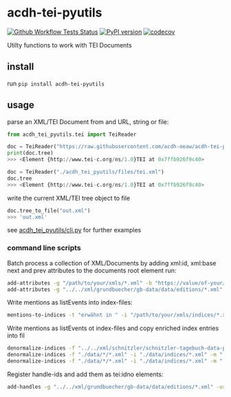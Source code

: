 # acdh-tei-pyutils

[![Github Workflow Tests Status](https://github.com/acdh-oeaw/acdh-tei-pyutils/workflows/Test/badge.svg)](https://github.com/acdh-oeaw/acdh-tei-pyutils/workflows/Test/badge.svg)
[![PyPI version](https://badge.fury.io/py/acdh-tei-pyutils.svg)](https://badge.fury.io/py/acdh-tei-pyutils)
[![codecov](https://codecov.io/gh/acdh-oeaw/acdh-tei-pyutils/branch/master/graph/badge.svg?token=y6HUg72XnH)](https://codecov.io/gh/acdh-oeaw/acdh-tei-pyutils)

Utilty functions to work with TEI Documents

## install

run `pip install acdh-tei-pyutils`

## usage

parse an XML/TEI Document from and URL, string or file:

```python
from acdh_tei_pyutils.tei import TeiReader

doc = TeiReader("https://raw.githubusercontent.com/acdh-oeaw/acdh-tei-pyutils/master/acdh_tei_pyutils/files/tei.xml")
print(doc.tree)
>>> <Element {http://www.tei-c.org/ns/1.0}TEI at 0x7ffb926f9c40>

doc = TeiReader("./acdh_tei_pyutils/files/tei.xml")
doc.tree
>>> <Element {http://www.tei-c.org/ns/1.0}TEI at 0x7ffb926f9c40>
```

write the current XML/TEI tree object to file
```python
doc.tree_to_file("out.xml")
>>> 'out.xml'
```

see [acdh_tei_pyutils/cli.py](https://github.com/acdh-oeaw/acdh-tei-pyutils/blob/master/acdh_tei_pyutils/cli.py) for further examples

### command line scripts

Batch process a collection of XML/Documents by adding xml:id, xml:base next and prev attributes to the documents root element run:

```bash
add-attributes -g "/path/to/your/xmls/*.xml" -b "https://value/of-your/base.com"
add-attributes -g "../../xml/grundbuecher/gb-data/data/editions/*.xml" -b "https://id.acdh.oeaw.ac.at/grundbuecher"
```

Write mentions as listEvents into index-files:

```bash
mentions-to-indices -t "erwähnt in " -i "/path/to/your/xmls/indices/*.xml" -f "/path/to/your/xmls/editions/*.xml"
```

Write mentions as listEvents ot index-files and copy enriched index entries into fil

```bash
denormalize-indices -f "../../xml/schnitzler/schnitzler-tagebuch-data-public/editions/*.xml" -i "../../xml/schnitzler/schnitzler-tagebuch-data-public/indices/*.xml"
denormalize-indices -f "./data/*/*.xml" -i "./data/indices/*.xml" -m ".//*[@key]/@key" -x ".//tei:title[@level='a']/text()"
denormalize-indices -f "./data/*/*.xml" -i "./data/indices/*.xml" -m ".//*[@key]/@key" -x ".//tei:title[@level='a']/text()" -b pmb2121 -b pmb10815 -b pmb50
```

Register handle-ids and add them as tei:idno elements:

```bash
add-handles -g "../../xml/grundbuecher/gb-data/data/editions/*.xml" -user "user12.3456-01" -pw "verysecret" -hixpath ".//tei:publicationStmt"
```